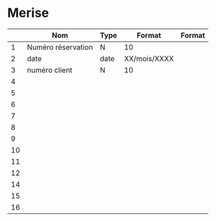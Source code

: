 # Merise

|       |Nom                   |  Type  | Format      | Format      |
|-------|----------------------|--------|-------------|-------------|
|1      |Numéro réservation    |   N    | 10          |
|2      |   date               |  date  |XX/mois/XXXX |
|3      |numéro client         |    N   | 10          |
|4      |||||
|5      |||||
|6      |||||
|7      |||||
|8      |||||
|9      |||||
|10     |||||
|11     |||||
|12     |||||
|14     |||||
|15     |||||
|16     |||||
<!--stackedit_data:
eyJoaXN0b3J5IjpbMjA4MDA2MDcxNywtMzg5NDQ2MzI3XX0=
-->